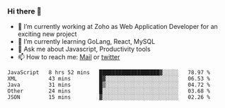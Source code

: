 ### Hi there 👋

- 🔭 I’m currently working at Zoho as Web Application Developer for an exciting new project
- 🌱 I’m currently learning GoLang, React, MySQL
- 💬 Ask me about Javascript, Productivity tools 
- 📫 How to reach me: [Mail](mailto:kvaishak47@gmail.com) or [twitter](https://twitter.com/_kvaishak)

<!--START_SECTION:waka-->
```text
JavaScript   8 hrs 52 mins   ███████████████████▓░░░░░   78.97 % 
XML          43 mins         █▓░░░░░░░░░░░░░░░░░░░░░░░   06.53 % 
Java         31 mins         █▒░░░░░░░░░░░░░░░░░░░░░░░   04.72 % 
Other        24 mins         █░░░░░░░░░░░░░░░░░░░░░░░░   03.68 % 
JSON         15 mins         ▓░░░░░░░░░░░░░░░░░░░░░░░░   02.26 % 
```
<!--END_SECTION:waka-->
